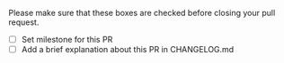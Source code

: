 Please make sure that these boxes are checked before closing your pull request.
- [ ] Set milestone for this PR
- [ ] Add a brief explanation about this PR in CHANGELOG.md
